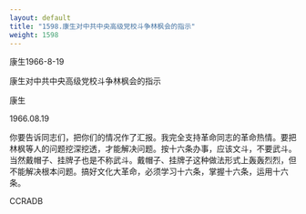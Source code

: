 ```yaml
---
layout: default
title: "1598.康生对中共中央高级党校斗争林枫会的指示"
weight: 1598
---
```


康生1966-8-19

康生对中共中央高级党校斗争林枫会的指示

康生

1966.08.19

你要告诉同志们，把你们的情况作了汇报。我完全支持革命同志的革命热情。要把林枫等人的问题挖深挖透，才能解决问题。按十六条办事，应该文斗，不要武斗。当然戴帽子、挂牌子也是不称武斗。戴帽子、挂牌子这种做法形式上轰轰烈烈，但不能解决根本问题。搞好文化大革命，必须学习十六条，掌握十六条，运用十六条。

CCRADB

